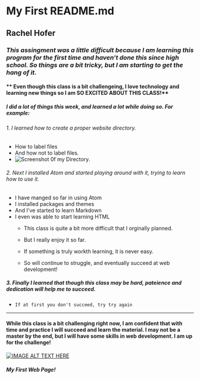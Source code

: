 # My First README.md
## Rachel Hofer
### *This assingment was a little difficult because I am learning this program for the first time and haven't done this since high school. So things are a bit tricky, but I am starting to get the hang of it.*
#### ** Even though this class is a bit challengeing, I love technology and learning new things so I am SO EXCITED ABOUT THIS CLASS!**
##### I did a lot of things this week, and learned a lot while doing so. For example:
###### 1. I learned how to create a proper website directory.
  - How to label files
  - And how not to label files.
  - ![Screenshot 0f my Directory](./images/ScreenShot1).


  ###### 2. Next I installed Atom and started playing around with it, trying to learn how to use it.
  - I have manged so far in using Atom
  - I installed packages and themes
  - And I've started to learn Markdown
  - I even was able to start learning HTML
     - <p> This class is quite a bit more difficult that I orginally planned.<p>
     - <p> But I really enjoy it so far.<P>
     - <p>If something is truly workth learning, it is never easy. <P>
     - <p> So will continue to struggle, and eventually succeed at web development!<p>

##### 3. Finally I learned that though this class may be hard, pateience and dedication will help me to succeed.
  - `If at first you don't succeed, try try again `

---
#### While this class is a bit challenging right now, I am confident that with time and practice I will succeed and learn the material. I may not be a master by the end, but I will have some skills in web development. I am up for the challenge!

[![IMAGE ALT TEXT HERE](https://www.youtube.com/watch?v=3tmd-ClpJxA)](https://www.youtube.com/watch?v=3tmd-ClpJxA)

##### My First Web Page!
